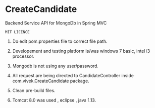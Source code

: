 # CreateCandidate
 Backend Service API for MongoDb in Spring MVC


    MIT LICENCE


1. Do edit pom.properties file to correct file path.

2. Developement and testing platform is/was windows 7 basic, intel i3 processor.

3. Mongodb is not using any user/password.

4. All request are being directed to CandidateController inside com.vivek.CreateCandidate package.

5. Clean pre-build files.

6. Tomcat 8.0 was used , eclipse , java 1.13.

